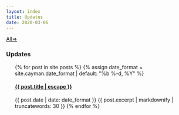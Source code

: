 ```yaml
---
layout: index
title: Updates
date: 2020-03-06
---
```


<a href= "/categories" title="All">All&rArr;</a>
<h3>Updates</h3>
  <ul>
    {% for post in site.posts %}
      {% assign date_format = site.cayman.date_format | default: "%b %-d, %Y" %}
      <h4>
          <a class="post-link" href="{{ site.baseurl }}{{ post.url}}" title="{{ post.title }}">{{ post.title | escape }}</a>
      </h4>
      <span class="post-meta">{{ post.date | date: date_format }}
      </span>
      {{ post.excerpt | markdownify | truncatewords: 30 }}
    {% endfor %}
  <ul>
